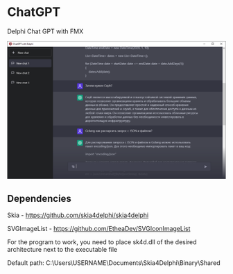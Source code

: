 # ChatGPT
 Delphi Chat GPT with FMX

![Preview](https://github.com/HemulGM/ChatGPT/blob/main/preview.png?raw=true)

## Dependencies

Skia - https://github.com/skia4delphi/skia4delphi

SVGImageList - https://github.com/EtheaDev/SVGIconImageList


For the program to work, you need to place sk4d.dll of the desired architecture next to the executable file

Default path: C:\Users\USERNAME\Documents\Skia4Delphi\Binary\Shared

